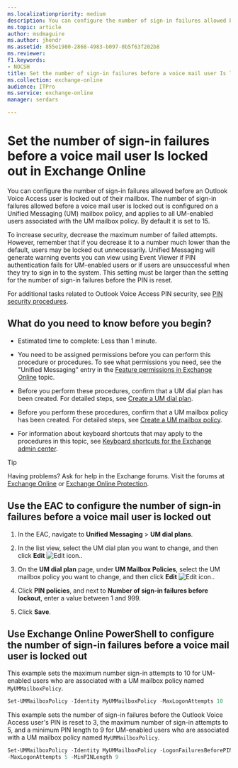 ```yaml
---
ms.localizationpriority: medium
description: You can configure the number of sign-in failures allowed before an Outlook Voice Access user is locked out of their mailbox. The number of sign-in failures allowed before a voice mail user is locked out is configured on a Unified Messaging (UM) mailbox policy, and applies to all UM-enabled users associated with the UM mailbox policy. By default it is set to 15.
ms.topic: article
author: msdmaguire
ms.author: jhendr
ms.assetid: 855e1980-2868-4983-b097-0b5f63f202b8
ms.reviewer: 
f1.keywords:
- NOCSH
title: Set the number of sign-in failures before a voice mail user Is locked out in Exchange Online
ms.collection: exchange-online
audience: ITPro
ms.service: exchange-online
manager: serdars

---
```


# Set the number of sign-in failures before a voice mail user Is locked out in Exchange Online

You can configure the number of sign-in failures allowed before an Outlook Voice Access user is locked out of their mailbox. The number of sign-in failures allowed before a voice mail user is locked out is configured on a Unified Messaging (UM) mailbox policy, and applies to all UM-enabled users associated with the UM mailbox policy. By default it is set to 15.

To increase security, decrease the maximum number of failed attempts. However, remember that if you decrease it to a number much lower than the default, users may be locked out unnecessarily. Unified Messaging will generate warning events you can view using Event Viewer if PIN authentication fails for UM-enabled users or if users are unsuccessful when they try to sign in to the system. This setting must be larger than the setting for the number of sign-in failures before the PIN is reset.

For additional tasks related to Outlook Voice Access PIN security, see [PIN security procedures](pin-security-procedures.md).

## What do you need to know before you begin?

- Estimated time to complete: Less than 1 minute.

- You need to be assigned permissions before you can perform this procedure or procedures. To see what permissions you need, see the "Unified Messaging" entry in the [Feature permissions in Exchange Online](../../permissions-exo/feature-permissions.md) topic.

- Before you perform these procedures, confirm that a UM dial plan has been created. For detailed steps, see [Create a UM dial plan](../../voice-mail-unified-messaging/connect-voice-mail-system/create-um-dial-plan.md).

- Before you perform these procedures, confirm that a UM mailbox policy has been created. For detailed steps, see [Create a UM mailbox policy](../../voice-mail-unified-messaging/set-up-voice-mail/create-um-mailbox-policy.md).

- For information about keyboard shortcuts that may apply to the procedures in this topic, see [Keyboard shortcuts for the Exchange admin center](../../accessibility/keyboard-shortcuts-in-admin-center.md).

> [!TIP]
> Having problems? Ask for help in the Exchange forums. Visit the forums at [Exchange Online](https://social.technet.microsoft.com/forums/msonline/home?forum=onlineservicesexchange) or [Exchange Online Protection](https://social.technet.microsoft.com/forums/forefront/home?forum=FOPE).

## Use the EAC to configure the number of sign-in failures before a voice mail user is locked out

1. In the EAC, navigate to **Unified Messaging** \> **UM dial plans**.

2. In the list view, select the UM dial plan you want to change, and then click **Edit** ![Edit icon.](../../media/ITPro_EAC_EditIcon.gif).

3. On the **UM dial plan** page, under **UM Mailbox Policies**, select the UM mailbox policy you want to change, and then click **Edit** ![Edit icon.](../../media/ITPro_EAC_EditIcon.gif).

4. Click **PIN policies**, and next to **Number of sign-in failures before lockout**, enter a value between 1 and 999.

5. Click **Save**.

## Use Exchange Online PowerShell to configure the number of sign-in failures before a voice mail user is locked out

This example sets the maximum number sign-in attempts to 10 for UM-enabled users who are associated with a UM mailbox policy named `MyUMMailboxPolicy`.

```PowerShell
Set-UMMailboxPolicy -Identity MyUMMailboxPolicy -MaxLogonAttempts 10
```

This example sets the number of sign-in failures before the Outlook Voice Access user's PIN is reset to 3, the maximum number of sign-in attempts to 5, and a minimum PIN length to 9 for UM-enabled users who are associated with a UM mailbox policy named `MyUMMailboxPolicy`.

```PowerShell
Set-UMMailboxPolicy -Identity MyUMMailboxPolicy -LogonFailuresBeforePINReset 3
-MaxLogonAttempts 5 -MinPINLength 9
```

